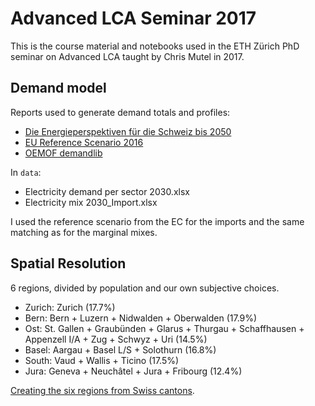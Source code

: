 # Advanced LCA Seminar 2017

This is the course material and notebooks used in the ETH Zürich PhD seminar on Advanced LCA taught by Chris Mutel in 2017.

## Demand model

Reports used to generate demand totals and profiles:

* [Die Energieperspektiven für die Schweiz bis 2050](http://www.bfe.admin.ch/themen/00526/00527/06431/index.html?lang=de&dossier_id=06421)
* [EU Reference Scenario 2016](https://ec.europa.eu/energy/sites/ener/files/documents/ref2016_report_final-web.pdf)
* [OEMOF demandlib](https://github.com/oemof/demandlib)

In `data`:

* Electricity demand per sector 2030.xlsx
* Electricity mix 2030_Import.xlsx

I used the reference  scenario from the EC for the imports and the same matching as for the marginal mixes.

## Spatial Resolution

6 regions, divided by population and our own subjective choices.

* Zurich: Zurich (17.7%)
* Bern: Bern + Luzern + Nidwalden + Oberwalden (17.9%)
* Ost: St. Gallen + Graubünden + Glarus + Thurgau + Schaffhausen + Appenzell I/A + Zug + Schwyz + Uri (14.5%)
* Basel: Aargau + Basel L/S + Solothurn (16.8%)
* South: Vaud + Wallis + Ticino (17.5%)
* Jura: Geneva + Neuchâtel + Jura + Fribourg (12.4%)

[Creating the six regions from Swiss cantons](https://gist.github.com/cmutel/a2e0f2e48278deeedf19846c39cee4da).
